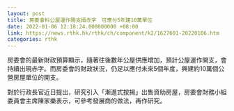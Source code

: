 ```yaml
---
layout: post
title: 房委會料公屋運作開支續赤字　可應付5年建10萬單位
date: 2022-01-06 12:18:24.000000000 +08:00
link: https://news.rthk.hk/rthk/ch/component/k2/1627601-20220106.htm
categories: rthk
---
```


房委會的最新財政預算顯示，隨著往後數年公屋供應增加，預計公屋運作開支，會持續出現赤字。而房委會的財政狀況，仍足以應付未來5個年度，興建約10萬個公營房屋單位的開支。

對於行政長官近日提出，研究引入「漸進式按揭」出售資助房屋，房委會財務小組委員會主席陳家樂表示，可參考發展商的做法，再作研究。
